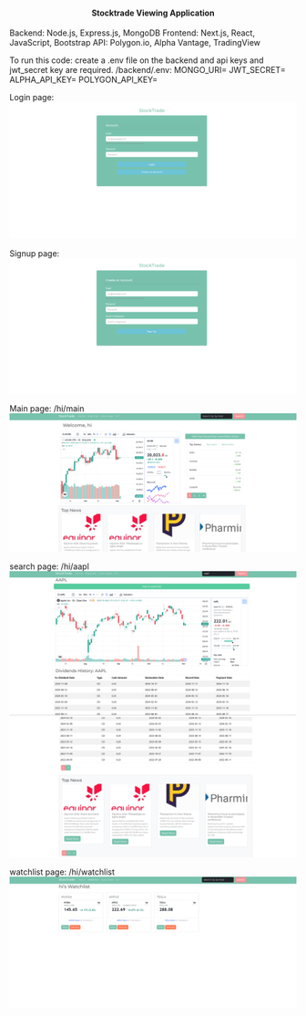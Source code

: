  <h4 align="center"><b>Stocktrade Viewing Application</b></h4>

Backend: Node.js, Express.js, MongoDB
Frontend: Next.js, React, JavaScript, Bootstrap
API: Polygon.io, Alpha Vantage, TradingView

To run this code: create a .env file on the backend and api keys and jwt_secret key are required.
/backend/.env:
MONGO_URI=
JWT_SECRET=
ALPHA_API_KEY=
POLYGON_API_KEY=

Login page:
![login](img/login.png)

Signup page:
![signup](img/signup.png)

Main page:
/hi/main
![main](img/main.png)

search page:
/hi/aapl
![search](img/search.png)
![search](img/search2.png)


watchlist page:
/hi/watchlist
![watchlist](img/watchlist.png)